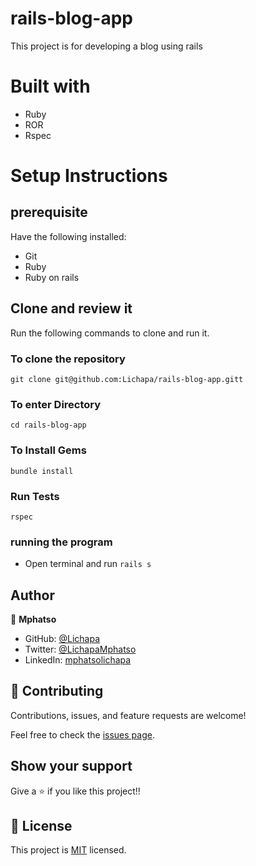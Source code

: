 

# rails-blog-app

This project is for developing a blog using rails
# Built with

- Ruby
- ROR
- Rspec

# Setup Instructions

## prerequisite
Have the following installed:
- Git
- Ruby
- Ruby on rails
## Clone and review it

Run the following commands to clone and run it.

### To clone the repository

`git clone git@github.com:Lichapa/rails-blog-app.gitt`

### To enter Directory

`cd rails-blog-app`

### To Install Gems

`bundle install`

### Run Tests

`rspec`

### running the program
- Open terminal and run `rails s`

## Author

👤 **Mphatso**

- GitHub: [@Lichapa](https://github.com/Lichapa) 
- Twitter: [@LichapaMphatso](https://twitter.com/LichapaMphatso) 
- LinkedIn: [mphatsolichapa](https://www.linkedin.com/in/mphatsolichapa) 

## 🤝 Contributing

Contributions, issues, and feature requests are welcome!

Feel free to check the [issues page](../../issues/).

## Show your support

Give a ⭐️ if you like this project!!

## 📝 License

This project is [MIT](./MIT.md) licensed.